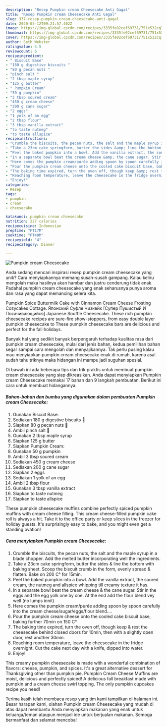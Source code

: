 ```yaml
---
description: "Resep Pumpkin cream Cheesecake Anti Gagal"
title: "Resep Pumpkin cream Cheesecake Anti Gagal"
slug: 337-resep-pumpkin-cream-cheesecake-anti-gagal
date: 2020-05-12T09:21:57.402Z
image: https://img-global.cpcdn.com/recipes/3335fe02cef69731/751x532cq70/pumpkin-cream-cheesecake-recipe-main-photo.jpg
thumbnail: https://img-global.cpcdn.com/recipes/3335fe02cef69731/751x532cq70/pumpkin-cream-cheesecake-recipe-main-photo.jpg
cover: https://img-global.cpcdn.com/recipes/3335fe02cef69731/751x532cq70/pumpkin-cream-cheesecake-recipe-main-photo.jpg
author: Seth Webster
ratingvalue: 4.5
reviewcount: 6
recipeingredient:
- " Biscuit Base"
- "180 g digestive biscuits "
- "80 g pecan nuts "
- "pinch salt "
- "2 tbsp maple syrup"
- "125 g butter"
- " Pumpkin Cream"
- "50 g pumpkin"
- "3 tbsp soured cream"
- "450 g cream cheese"
- "200 g cane sugar"
- "2 eggs"
- "1 yolk of an egg"
- "2 tbsp flour"
- "3 tbsp vanilla extract"
- "to taste nutmeg"
- "to taste allspice"
recipeinstructions:
- "Crumble the biscuits, the pecan nuts, the salt and the maple syrup in a blade chopper. Add the melted butter incorporating well the ingredients."
- "Take a 23cm cake springform, butter the sides &amp; line the bottom with baking sheet. Scoop the biscuit crumb in the form, evenly spread &amp; flatten. Bake on 200 C° for 15min."
- "Peel the baked pumpkin into a bowl. Add the vanilla extract, the soured cream, the nutmeg and allspice whipping till creamy texture it has."
- "In a separate bowl beat the cream cheese &amp; the cane sugar. Stir in the eggs and the egg yolk one by one. At the end add the flour blend vey well (no lumps innit)"
- "Here comes the pumpkin cream/purée adding spoon by spoon carefully into the cream cheese/sugar/eggs/flour blend...."
- "Pour the pumpkin cream cheese onto the cooled cake biscuit base, baking further 70min on 150 C°"
- "The baking time expired, turn the oven off, though keep &amp; rest the cheesecake behind closed doors for 10min, then with a slightly open door, rest another 30min."
- "Reaching room temperature, leave the cheesecake in the fridge overnight. Cut the cake next day with a knife, dipped into water."
- "Enjoy!"
categories:
- Resep
tags:
- pumpkin
- cream
- cheesecake

katakunci: pumpkin cream cheesecake 
nutrition: 227 calories
recipecuisine: Indonesian
preptime: "PT17M"
cooktime: "PT40M"
recipeyield: "4"
recipecategory: Dinner

---
```



![Pumpkin cream Cheesecake](https://img-global.cpcdn.com/recipes/3335fe02cef69731/751x532cq70/pumpkin-cream-cheesecake-recipe-main-photo.jpg)

Anda sedang mencari inspirasi resep pumpkin cream cheesecake yang unik? Cara menyiapkannya memang susah-susah gampang. Kalau keliru mengolah maka hasilnya akan hambar dan justru cenderung tidak enak. Padahal pumpkin cream cheesecake yang enak seharusnya punya aroma dan rasa yang dapat memancing selera kita.

Pumpkin Spice Buttermilk Cake with Cinnamon Cream Cheese Frosting Cozycakes Cottage. Японский Суфле Чизкейк [Супер Пушистый И Покачивающийся] Japanese Souffle Cheesecake. These rich pumpkin cheesecake recipes are sure-fire show-stoppers, from easy double layer pumpkin cheesecake to These pumpkin cheesecake bars are delicious and perfect for the fall holidays.

Banyak hal yang sedikit banyak berpengaruh terhadap kualitas rasa dari pumpkin cream cheesecake, mulai dari jenis bahan, kedua pemilihan bahan segar sampai cara mengolah dan menyajikannya. Tak perlu pusing kalau mau menyiapkan pumpkin cream cheesecake enak di rumah, karena asal sudah tahu triknya maka hidangan ini mampu jadi suguhan spesial.


Di bawah ini ada beberapa tips dan trik praktis untuk membuat pumpkin cream cheesecake yang siap dikreasikan. Anda dapat menyiapkan Pumpkin cream Cheesecake memakai 17 bahan dan 9 langkah pembuatan. Berikut ini cara untuk membuat hidangannya.

<!--inarticleads1-->

##### Bahan-bahan dan bumbu yang digunakan dalam pembuatan Pumpkin cream Cheesecake:

1. Gunakan  Biscuit Base:
1. Sediakan 180 g digestive biscuits 🍪
1. Siapkan 80 g pecan nuts 🥜
1. Ambil pinch salt 🧂
1. Gunakan 2 tbsp maple syrup
1. Siapkan 125 g butter
1. Siapkan  Pumpkin Cream:
1. Gunakan 50 g pumpkin
1. Ambil 3 tbsp soured cream
1. Sediakan 450 g cream cheese
1. Sediakan 200 g cane sugar
1. Siapkan 2 eggs
1. Sediakan 1 yolk of an egg
1. Ambil 2 tbsp flour
1. Gunakan 3 tbsp vanilla extract
1. Siapkan to taste nutmeg
1. Siapkan to taste allspice


These pumpkin cheesecake muffins combine perfectly spiced pumpkin muffins with cream cheese filling. This cream cheese-filled pumpkin cake roll is always a hit. Take it to the office party or keep slices in the freezer for holiday guests. It&#39;s surprisingly easy to bake, and you might even get a standing ovation! 

<!--inarticleads2-->

##### Cara menyiapkan Pumpkin cream Cheesecake:

1. Crumble the biscuits, the pecan nuts, the salt and the maple syrup in a blade chopper. Add the melted butter incorporating well the ingredients.
1. Take a 23cm cake springform, butter the sides &amp; line the bottom with baking sheet. Scoop the biscuit crumb in the form, evenly spread &amp; flatten. Bake on 200 C° for 15min.
1. Peel the baked pumpkin into a bowl. Add the vanilla extract, the soured cream, the nutmeg and allspice whipping till creamy texture it has.
1. In a separate bowl beat the cream cheese &amp; the cane sugar. Stir in the eggs and the egg yolk one by one. At the end add the flour blend vey well (no lumps innit)
1. Here comes the pumpkin cream/purée adding spoon by spoon carefully into the cream cheese/sugar/eggs/flour blend....
1. Pour the pumpkin cream cheese onto the cooled cake biscuit base, baking further 70min on 150 C°
1. The baking time expired, turn the oven off, though keep &amp; rest the cheesecake behind closed doors for 10min, then with a slightly open door, rest another 30min.
1. Reaching room temperature, leave the cheesecake in the fridge overnight. Cut the cake next day with a knife, dipped into water.
1. Enjoy!


This creamy pumpkin cheesecake is made with a wonderful combination of flavors: cheese, pumpkin, and spices. It&#39;s a great alternative dessert for Thanksgiving other than pumpkin pie. Pumpkin Cream Cheese Muffins are moist, delicious and perfectly spiced! A delicious fall breakfast made with pumpkin and a cream cheese swirl topping. The only pumpkin cupcakes recipe you need! 

Terima kasih telah membaca resep yang tim kami tampilkan di halaman ini. Besar harapan kami, olahan Pumpkin cream Cheesecake yang mudah di atas dapat membantu Anda menyiapkan makanan yang enak untuk keluarga/teman ataupun menjadi ide untuk berjualan makanan. Semoga bermanfaat dan selamat mencoba!
